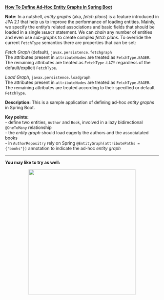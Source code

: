 
**[How To Define Ad-Hoc Entity Graphs In Spring Boot](https://github.com/AnghelLeonard/Hibernate-SpringBoot/tree/master/HibernateSpringBootEntityGraphAttributePaths)**

**Note:** In a nutshell, *entity graphs* (aka, *fetch plans*) is a feature introduced in JPA 2.1 that help us to improve the performance of loading entities. Mainly, we specify the entity’s related associations and basic fields that should be loaded in a single `SELECT` statement. We can *chain* any number of entities and even use *sub-graphs* to create complex *fetch plans*. To override the current `FetchType` semantics there are properties that can be set:

*Fetch Graph* (default), `javax.persistence.fetchgraph`\
The attributes present in `attributeNodes` are treated as `FetchType.EAGER`. The remaining attributes are treated as `FetchType.LAZY` regardless of the default/explicit `FetchType`.

*Load Graph*, `javax.persistence.loadgraph`\
The attributes present in `attributeNodes` are treated as `FetchType.EAGER`. The remaining attributes are treated according to their specified or default `FetchType`.

**Description:** This is a sample application of defining ad-hoc *entity graphs* in Spring Boot.

**Key points:**\
     - define two entities, `Author` and `Book`, involved in a lazy bidirectional `@OneToMany` relationship\
     - the *entity graph* should load eagerly the authors and the associatated books\
     - in `AuthorRepositry` rely on Spring `@EntityGraph(attributePaths = {"books"})` annotation to indicate the ad-hoc *entity graph*

-------------------------------

**You may like to try as well:**
<a href="https://leanpub.com/java-persistence-performance-illustrated-guide"><p align="center"><img src="https://github.com/AnghelLeonard/Hibernate-SpringBoot/blob/master/Java%20Persistence%20Performance%20Illustrated%20Guide.jpg" height="410" width="350"/></p></a>
